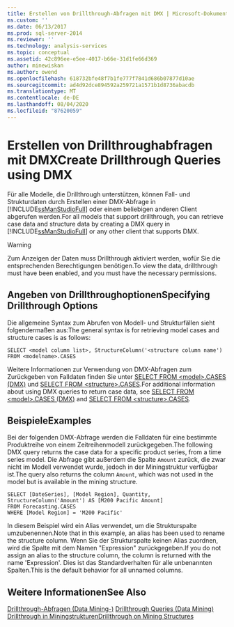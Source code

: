 ```yaml
---
title: Erstellen von Drillthrough-Abfragen mit DMX | Microsoft-Dokumentation
ms.custom: ''
ms.date: 06/13/2017
ms.prod: sql-server-2014
ms.reviewer: ''
ms.technology: analysis-services
ms.topic: conceptual
ms.assetid: 42c896ee-e5ee-4017-b66e-31d1fe66d369
author: minewiskan
ms.author: owend
ms.openlocfilehash: 618732bfe48f7b1fe777f7841d686b07877d10ae
ms.sourcegitcommit: ad4d92dce894592a259721a1571b1d8736abacdb
ms.translationtype: MT
ms.contentlocale: de-DE
ms.lasthandoff: 08/04/2020
ms.locfileid: "87620059"
---
```

# <a name="create-drillthrough-queries-using-dmx"></a><span data-ttu-id="d3a5a-102">Erstellen von Drillthroughabfragen mit DMX</span><span class="sxs-lookup"><span data-stu-id="d3a5a-102">Create Drillthrough Queries using DMX</span></span>
  <span data-ttu-id="d3a5a-103">Für alle Modelle, die Drillthrough unterstützen, können Fall- und Strukturdaten durch Erstellen einer DMX-Abfrage in [!INCLUDE[ssManStudioFull](../../includes/ssmanstudiofull-md.md)] oder einem beliebigen anderen Client abgerufen werden.</span><span class="sxs-lookup"><span data-stu-id="d3a5a-103">For all models that support drillthrough, you can retrieve case data and structure data by creating a DMX query in [!INCLUDE[ssManStudioFull](../../includes/ssmanstudiofull-md.md)] or any other client that supports DMX.</span></span>  
  
> [!WARNING]  
>  <span data-ttu-id="d3a5a-104">Zum Anzeigen der Daten muss Drillthrough aktiviert werden, wofür Sie die entsprechenden Berechtigungen benötigen.</span><span class="sxs-lookup"><span data-stu-id="d3a5a-104">To view the data, drillthrough must have been enabled, and you must have the necessary permissions.</span></span>  
  
## <a name="specifying-drillthrough-options"></a><span data-ttu-id="d3a5a-105">Angeben von Drillthroughoptionen</span><span class="sxs-lookup"><span data-stu-id="d3a5a-105">Specifying Drillthrough Options</span></span>  
 <span data-ttu-id="d3a5a-106">Die allgemeine Syntax zum Abrufen von Modell- und Strukturfällen sieht folgendermaßen aus:</span><span class="sxs-lookup"><span data-stu-id="d3a5a-106">The general syntax is for retrieving model cases and structure cases is as follows:</span></span>  
  
```  
SELECT <model column list>, StructureColumn('<structure column name') FROM <modelname>.CASES  
```  
  
 <span data-ttu-id="d3a5a-107">Weitere Informationen zur Verwendung von DMX-Abfragen zum Zurückgeben von Falldaten finden Sie unter [SELECT FROM &#60;model&#62;.CASES &#40;DMX&#41;](/sql/dmx/select-from-model-content-dmx) und [SELECT FROM &#60;structure&#62;.CASES](/sql/dmx/select-from-structure-cases).</span><span class="sxs-lookup"><span data-stu-id="d3a5a-107">For additional information about using DMX queries to return case data, see [SELECT FROM &#60;model&#62;.CASES &#40;DMX&#41;](/sql/dmx/select-from-model-content-dmx) and [SELECT FROM &#60;structure&#62;.CASES](/sql/dmx/select-from-structure-cases).</span></span>  
  
## <a name="examples"></a><span data-ttu-id="d3a5a-108">Beispiele</span><span class="sxs-lookup"><span data-stu-id="d3a5a-108">Examples</span></span>  
 <span data-ttu-id="d3a5a-109">Bei der folgenden DMX-Abfrage werden die Falldaten für eine bestimmte Produktreihe von einem Zeitreihenmodell zurückgegeben.</span><span class="sxs-lookup"><span data-stu-id="d3a5a-109">The following DMX query returns the case data for a specific product series, from a time series model.</span></span> <span data-ttu-id="d3a5a-110">Die Abfrage gibt außerdem die Spalte `Amount` zurück, die zwar nicht im Modell verwendet wurde, jedoch in der Miningstruktur verfügbar ist.</span><span class="sxs-lookup"><span data-stu-id="d3a5a-110">The query also returns the column `Amount`, which was not used in the model but is available in the mining structure.</span></span>  
  
```  
SELECT [DateSeries], [Model Region], Quantity, StructureColumn('Amount') AS [M200 Pacific Amount]  
FROM Forecasting.CASES  
WHERE [Model Region] = 'M200 Pacific'  
```  
  
 <span data-ttu-id="d3a5a-111">In diesem Beispiel wird ein Alias verwendet, um die Strukturspalte umzubenennen.</span><span class="sxs-lookup"><span data-stu-id="d3a5a-111">Note that in this example, an alias has been used to rename the structure column.</span></span> <span data-ttu-id="d3a5a-112">Wenn Sie der Strukturspalte keinen Alias zuordnen, wird die Spalte mit dem Namen "Expression" zurückgegeben.</span><span class="sxs-lookup"><span data-stu-id="d3a5a-112">If you do not assign an alias to the structure column, the column is returned with the name 'Expression'.</span></span> <span data-ttu-id="d3a5a-113">Dies ist das Standardverhalten für alle unbenannten Spalten.</span><span class="sxs-lookup"><span data-stu-id="d3a5a-113">This is the default behavior for all unnamed columns.</span></span>  
  
## <a name="see-also"></a><span data-ttu-id="d3a5a-114">Weitere Informationen</span><span class="sxs-lookup"><span data-stu-id="d3a5a-114">See Also</span></span>  
 <span data-ttu-id="d3a5a-115">[Drillthrough-Abfragen &#40;Data Mining-&#41;](drillthrough-queries-data-mining.md) </span><span class="sxs-lookup"><span data-stu-id="d3a5a-115">[Drillthrough Queries &#40;Data Mining&#41;](drillthrough-queries-data-mining.md) </span></span>  
 [<span data-ttu-id="d3a5a-116">Drillthrough in Miningstrukturen</span><span class="sxs-lookup"><span data-stu-id="d3a5a-116">Drillthrough on Mining Structures</span></span>](drillthrough-on-mining-structures.md)  
  
  
